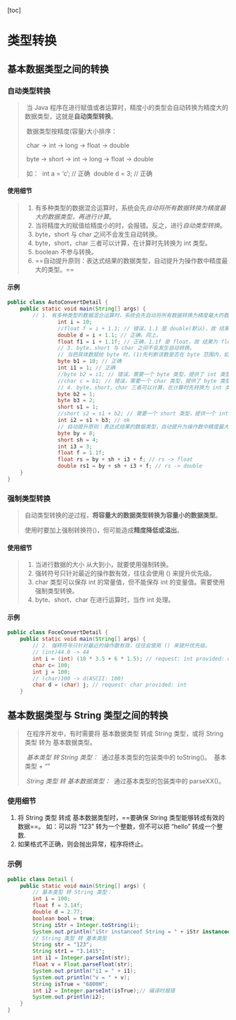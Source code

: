 [toc]

# 类型转换

## 基本数据类型之间的转换

### 自动类型转换

> ​	当 Java 程序在进行赋值或者运算时，精度小的类型会自动转换为精度大的数据类型，这就是**自动类型转换**。
>
> ​	数据类型按精度(容量)大小排序：
>
> ​		char -> int -> long -> float -> double
>
> ​		byte -> short -> int -> long -> float -> double
>
> ​	如：
> ​		int a = ‘c’;   // 正确
> ​		double d = 3;  // 正确

#### 使用细节

> 1. 有多种类型的数据混合运算时，系统会先*自动将所有数据转换为精度最大的数据类型，再进行计算*。
> 2. 当将精度大的赋值给精度小的时，会报错。反之，进行*自动类型转换*。
> 3. byte，short 与 char 之间不会发生自动转换。
> 4. byte，short，char 三者可以计算，在计算时先转换为 int 类型。
> 5. boolean 不参与转换。
> 6. ==自动提升原则：表达式结果的数据类型，自动提升为操作数中精度最大的类型。==

#### 示例

~~~java
public class AutoConvertDetail {
    public static void main(String[] args) {
        // 1. 有多种类型的数据混合运算时，系统会先自动将所有数据转换为精度最大的数据类型，再进行计算。
                int i = 10;
                //float f = i + 1.1; // 错误，1.1 是 double(默认)，故 结果为 double 类型。
                double d = i + 1.1; // 正确，同上。
                float f1 = i + 1.1f; // 正确，1.1f 是 float，故 结果为 float 类型。
                // 3. byte，short 与 char 之间不会发生自动转换。
                // 当把具体数赋给 byte 时，(1)先判断该数是否在 byte 范围内，如果是就可以
                byte b1 = 10; // 正确
                int i1 = 1; // 正确
                //byte b2 = i1; // 错误，需要一个 byte 类型，提供了 int 类型
                //char c = b1; // 错误，需要一个 char 类型，提供了 byte 类型
                // 4. byte，short，char 三者可以计算，在计算时先转换为 int 类型。
                byte b2 = 1;
                byte b3 = 2;
                short s1 = 1;
                //short s2 = s1 + b2; // 需要一个 short 类型，提供一个 int 类型
                int i2 = s1 + b3; // ok
                // 自动提升原则：表达式结果的数据类型，自动提升为操作数中精度最大的类型。
                byte by = 8;
                short sh = 4;
                int i3 = 3;
                float f = 1.1f;
                float rs = by + sh + i3 + f; // rs -> float
                double rs1 = by + sh + i3 + f; // rs -> double   
    }
}
~~~

### 强制类型转换

> 自动类型转换的逆过程，**将容量大的数据类型转换为容量小的数据类型**。
>
> 使用时要加上强制转换符()，但可能造成**精度降低或溢出**。

#### 使用细节

> 1. 当进行数据的大小 从大到小，就要使用强制转换。
> 2. 强转符号只针对最近的操作数有效，往往会使用 () 来提升优先级。
> 3. char 类型可以保存 int 的常量值，但不能保存 int 的变量值。需要使用强制类型转换。
> 4. byte、short、char 在进行运算时，当作 int 处理。

#### 示例

~~~java
public class FoceConvertDetail {
    public static void main(String[] args) {
        // 2. 强转符号只针对最近的操作数有效，往往会使用 () 来提升优先级。
        // (int)44.0 -> 44 
        int i = (int) (10 * 3.5 + 6 * 1.5); // request: int provided: double
        char c= 100;
        int j = 100;
        // (char)100 -> d(ASCII: 100)
        char d = (char) j; // request: char provided: int 
    }
~~~

## 基本数据类型与 String 类型之间的转换

> ​	在程序开发中，有时需要将 基本数据类型 转成 String 类型，或将 String 类型 转为 基本数据类型。
>
> ​	*基本类型 转 String 类型：*
> ​		通过基本类型的包装类中的 toString()。
> ​		基本类型 + “”
>
> ​	*String 类型 转 基本数据类型：*
> ​		通过基本类型的包装类中的 parseXX()。

### 使用细节

1. 将 String 类型 转成 基本数据类型时，==要确保 String 类型能够转成有效的数据==。
    如：可以将 “123” 转为一个整数，但不可以把 “hello” 转成一个整数.
2. 如果格式不正确，则会抛出异常，程序将终止。

### 示例

~~~java
public class Detail {
    public static void main(String[] args) {
        // 基本类型 转 String 类型：
        int i = 100;
        float f = 3.14f;
        double d = 2.77;
        boolean bool = true;
        String iStr = Integer.toString(i);
        System.out.println("iStr instanceof String = " + iStr instanceof String);
        // String 类型 转 基本类型
        String str = "123";
        String str1 = "3.1415";
        int i1 = Integer.parseInt(str);
        float v = Float.parseFloat(str);
        System.out.println("i1 = " + i1);
        System.out.println("v = " + v);
        String isTrue = "6800H";
        int i2 = Integer.parseInt(isTrue);// 编译时报错
        System.out.println(i2);
    }
}
~~~
